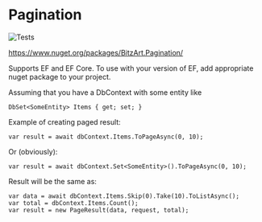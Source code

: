 # Pagination

![Tests](https://github.com/BitzArt/Pagination/actions/workflows/Tests.yml/badge.svg)

https://www.nuget.org/packages/BitzArt.Pagination/

Supports EF and EF Core. To use with your version of EF, add appropriate nuget package to your project.

Assuming that you have a DbContext with some entity like

    DbSet<SomeEntity> Items { get; set; }

Example of creating paged result:

    var result = await dbContext.Items.ToPageAsync(0, 10);
    
Or (obviously):

    var result = await dbContext.Set<SomeEntity>().ToPageAsync(0, 10);
    
Result will be the same as:

    var data = await dbContext.Items.Skip(0).Take(10).ToListAsync();
    var total = dbContext.Items.Count();
    var result = new PageResult(data, request, total);
